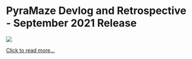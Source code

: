 # PyraMaze Devlog and Retrospective - September 2021 Release

![](https://devearley.github.io/earley.dev/7Qn239.png)

[Click to read more...](./blog.html?blog=10-3-21.md)